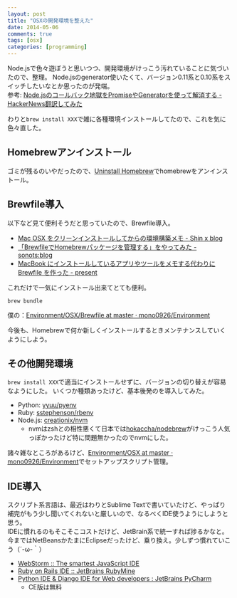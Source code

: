 ```yaml
---
layout: post
title: "OSXの開発環境を整えた"
date: 2014-05-06
comments: true
tags: [osx]
categories: [programming]
---
```


Node.jsで色々遊ぼうと思いつつ、開発環境がけっこう汚れていることに気づいたので、整理。
Node.jsのgenerator使いたくて、バージョン0.11系と0.10系をスイッチしたいなとか思ったのが発端。  
参考: [Node.jsのコールバック地獄をPromiseやGeneratorを使って解消する - HackerNews翻訳してみた](http://rdepf.hatenablog.jp/entry/2014/03/07/122337)

わりと`brew install XXX`で雑に各種環境インストールしてたので、これを気に色々直した。

## Homebrewアンインストール

ゴミが残るのいやだったので、[Uninstall Homebrew](https://gist.github.com/mxcl/1173223)でhomebrewをアンインストール。

<!-- more -->

## Brewfile導入

以下など見て便利そうだと思っていたので、Brewfile導入。

- [Mac OSX をクリーンインストールしてからの環境構築メモ - Shin x blog](http://www.1x1.jp/blog/2014/04/how-to-setup-application-on-osx.html)
- [「BrewfileでHomebrewパッケージを管理する」をやってみた - sonots:blog](http://blog.livedoor.jp/sonots/archives/35251881.html)
- [MacBook にインストールしているアプリやツールをメモする代わりに Brewfile を作った - present](http://tnakamura.hatenablog.com/entry/2014/04/29/113727)


これだけで一気にインストール出来てとても便利。

```
brew bundle
```

僕の：[Environment/OSX/Brewfile at master · mono0926/Environment](https://github.com/mono0926/Environment/blob/master/OSX/Brewfile)

今後も、Homebrewで何か新しくインストールするときメンテナンスしていくようにしよう。

## その他開発環境

`brew install XXX`で適当にインストールせずに、バージョンの切り替えが容易なようにした。
いくつか種類あったけど、基本後発のを導入してみた。

- Python: [yyuu/pyenv](https://github.com/yyuu/pyenv)
- Ruby: [sstephenson/rbenv](https://github.com/sstephenson/rbenv)
- Node.js: [creationix/nvm](https://github.com/creationix/nvm)
    - nvmはzshとの相性悪くて日本では[hokaccha/nodebrew](https://github.com/hokaccha/nodebrew)がけっこう人気っぽかったけど特に問題無かったのでnvmにした。

諸々雑なところがあるけど、[Environment/OSX at master · mono0926/Environment](https://github.com/mono0926/Environment/tree/master/OSX)でセットアップスクリプト管理。

## IDE導入

スクリプト系言語は、最近はわりとSublime Textで書いていたけど、やっぱり補完がもう少し聞いてくれないと厳しいので、なるべくIDE使うようにしようと思う。  
IDEに慣れるのもそこそこコストだけど、JetBrain系で統一すれば捗るかなと。  
今まではNetBeansかたまにEclipseだったけど、乗り換え。少しずつ慣れていこう（´-ω-｀）

- [WebStorm :: The smartest JavaScript IDE](http://www.jetbrains.com/webstorm/)
- [Ruby on Rails IDE :: JetBrains RubyMine](http://www.jetbrains.com/ruby/)
- [Python IDE & Django IDE for Web developers : JetBrains PyCharm](http://www.jetbrains.com/pycharm/)
    - CE版は無料
